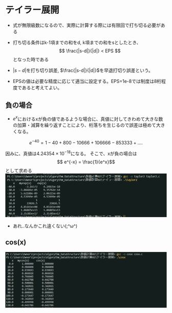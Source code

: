 # テイラー展開
* 式が無限級数になるので、実際に計算する際には有限回で打ち切る必要がある
* 打ち切る条件はk-1項までの和をd, k項までの和をsとしたとき、
$$ \frac{|s-d|}{|d|} < EPS $$
となった時である

* $|s-d|$を打ち切り誤差, $\frac{|s-d|}{|d|}$を早退打切り誤差という。
* EPSの値は必要な精度に応じて適当に設定する。EPS=1e-8では制度は8桁程度であると考えてよい。

## 負の場合
* $e^x$におけるxが負の値であるような場合に、真値に対してきわめて大きな数の加算・減算を繰り返すことにより、桁落ちを生じるので誤差は極めて大きくなる。

$$ e^{-40} = 1 - 40 + 800 - 10666 + 106666 - 853333 +....$$

因みに、真値は$4.24354 × 10^{-18}$になる。
そこで、xが負の場合は
$$ e^{-x} = \frac{1}{e^x}$$
として求める
![Alt text](image.png)

* あれ..なんかこれ違くない(;^ω^)

## cos(x)
![Alt text](image-1.png)

